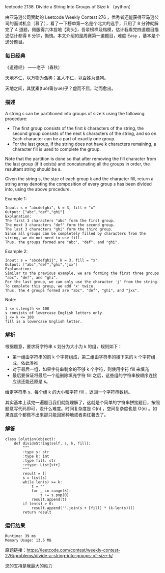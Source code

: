 leetcode 2138. Divide a String Into Groups of Size k （python）


由亚马逊公司赞助的 Leetcode Weekly Contest 276 ，优秀者还能获得亚马逊公司的面试机会（慕了），看了一下榜单第一名是个北大的选手，只用了 8 分钟就解完了 4 道题，佩服得六体投地【狗头】，吾辈榜样及楷模，估计我看完四道题目描述估计都得 8 分钟，惭愧。本文介绍的是周赛第一道题目，难度 Easy ，基本是个送分题目。

### 每日经典

《道德经》 ——老子（春秋）

天地不仁，以万物为刍狗；圣人不仁，以百姓为刍狗。

天地之间，其犹橐(tuó)籥(yuè)乎？虚而不屈，动而愈出。

### 描述

A string s can be partitioned into groups of size k using the following procedure:

* The first group consists of the first k characters of the string, the second group consists of the next k characters of the string, and so on. Each character can be a part of exactly one group.
* For the last group, if the string does not have k characters remaining, a character fill is used to complete the group.

Note that the partition is done so that after removing the fill character from the last group (if it exists) and concatenating all the groups in order, the resultant string should be s.

Given the string s, the size of each group k and the character fill, return a string array denoting the composition of every group s has been divided into, using the above procedure.



Example 1:

	Input: s = "abcdefghi", k = 3, fill = "x"
	Output: ["abc","def","ghi"]
	Explanation:
	The first 3 characters "abc" form the first group.
	The next 3 characters "def" form the second group.
	The last 3 characters "ghi" form the third group.
	Since all groups can be completely filled by characters from the string, we do not need to use fill.
	Thus, the groups formed are "abc", "def", and "ghi".

	
Example 2:


	Input: s = "abcdefghij", k = 3, fill = "x"
	Output: ["abc","def","ghi","jxx"]
	Explanation:
	Similar to the previous example, we are forming the first three groups "abc", "def", and "ghi".
	For the last group, we can only use the character 'j' from the string. To complete this group, we add 'x' twice.
	Thus, the 4 groups formed are "abc", "def", "ghi", and "jxx".




Note:

	1 <= s.length <= 100
	s consists of lowercase English letters only.
	1 <= k <= 100
	fill is a lowercase English letter.


### 解析

根据题意，要求将字符串 s 划分为大小为 k 的组，规则如下：

* 第一组由字符串的前 k 个字符组成，第二组由字符串的接下来的 k 个字符组成，依此类推
* 对于最后一组，如果字符串剩余的不够 k 个字符，则使用字符 fill 来填充
* 最后要保证将最后一个组删除填充字符 fill 之后，这些组的字符串按顺序连接应该还能还原是 s。

给定字符串 s、每个组 k 的大小和字符 fill ，返回一个字符串数组。

其实基本上读完一遍题目我们就能理解了，这就是个简单的字符串拼接题目，按照题意写代码即可，没什么难度。时间复杂度是 O(n) ，空间复杂度也是 O(n) 。如果连这个都做不出来那只能回家种地或者卖红薯去了。


### 解答
				

	class Solution(object):
	    def divideString(self, s, k, fill):
	        """
	        :type s: str
	        :type k: int
	        :type fill: str
	        :rtype: List[str]
	        """
	        result = []
	        s = list(s)
	        while len(s) >= k:
	            t = ""
	            for _ in range(k):
	                t += s.pop(0)
	            result.append(t)
	        if len(s) > 0:
	            result.append(''.join(s + [fill] * (k-len(s))))
	        return result
            	      
			
### 运行结果

	Runtime: 39 ms
	Memory Usage: 13.5 MB


原题链接：https://leetcode.com/contest/weekly-contest-276/problems/divide-a-string-into-groups-of-size-k/



您的支持是我最大的动力
